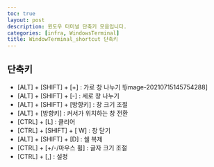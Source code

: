 ```yaml
---
toc: true
layout: post
description: 윈도우 터미널 단축키 모음입니다.
categories: [infra, WindowsTerminal]
title: WindowTerminal_shortcut 단축키
---
```


## 단축키
 - [ALT] + [SHIFT] + [+] : 가로 창 나누기
  ![image-20210715145754288]
 - [ALT] + [SHIFT] + [-] : 세로 창 나누기
 - [ALT] + [SHIFT] + [방향키] : 창 크기 조절
 - [ALT] + [방향키] : 커서가 위치하는 창 전환
 - [CTRL] + [L] : 클리어
 - [CTRL] + [SHIFT] + [	W] : 창 닫기
 - [ALT] + [SHIFT] + [D] : 쉘 복제
 - [CTRL] + [+/-/마우스 휠] : 글자 크기 조절
 - [CTRL] + [,] : 설정